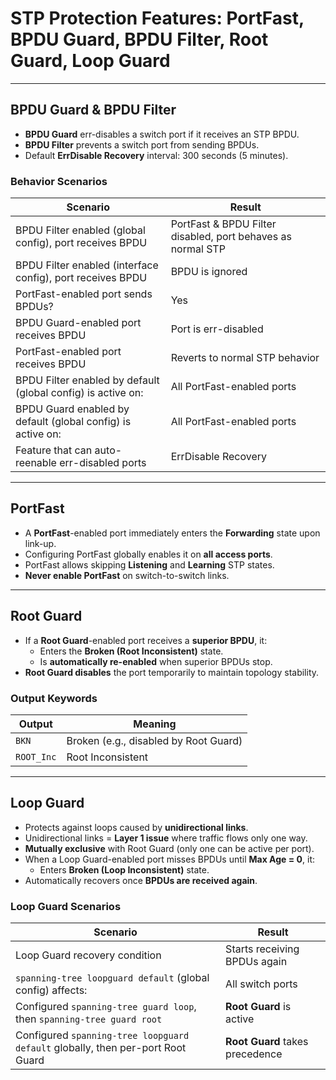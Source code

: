 # STP Protection Features: PortFast, BPDU Guard, BPDU Filter, Root Guard, Loop Guard

---

## BPDU Guard & BPDU Filter

- **BPDU Guard** err-disables a switch port if it receives an STP BPDU.
- **BPDU Filter** prevents a switch port from sending BPDUs.
- Default **ErrDisable Recovery** interval: 300 seconds (5 minutes).

### Behavior Scenarios

| Scenario                                                                 | Result                                                                 |
|--------------------------------------------------------------------------|------------------------------------------------------------------------|
| BPDU Filter enabled (global config), port receives BPDU                  | PortFast & BPDU Filter disabled, port behaves as normal STP            |
| BPDU Filter enabled (interface config), port receives BPDU               | BPDU is ignored                                                        |
| PortFast-enabled port sends BPDUs?                                       | Yes                                                                    |
| BPDU Guard-enabled port receives BPDU                                    | Port is err-disabled                                                   |
| PortFast-enabled port receives BPDU                                      | Reverts to normal STP behavior                                         |
| BPDU Filter enabled by default (global config) is active on:             | All PortFast-enabled ports                                             |
| BPDU Guard enabled by default (global config) is active on:              | All PortFast-enabled ports                                             |
| Feature that can auto-reenable err-disabled ports                        | ErrDisable Recovery                                                    |

---

## PortFast

- A **PortFast**-enabled port immediately enters the **Forwarding** state upon link-up.
- Configuring PortFast globally enables it on **all access ports**.
- PortFast allows skipping **Listening** and **Learning** STP states.
- **Never enable PortFast** on switch-to-switch links.

---

## Root Guard

- If a **Root Guard**-enabled port receives a **superior BPDU**, it:
  - Enters the **Broken (Root Inconsistent)** state.
  - Is **automatically re-enabled** when superior BPDUs stop.
- **Root Guard disables** the port temporarily to maintain topology stability.

### Output Keywords

| Output                    | Meaning                         |
|---------------------------|----------------------------------|
| `BKN`                     | Broken (e.g., disabled by Root Guard) |
| `ROOT_Inc`                | Root Inconsistent               |

---

## Loop Guard

- Protects against loops caused by **unidirectional links**.
- Unidirectional links = **Layer 1 issue** where traffic flows only one way.
- **Mutually exclusive** with Root Guard (only one can be active per port).
- When a Loop Guard-enabled port misses BPDUs until **Max Age = 0**, it:
  - Enters **Broken (Loop Inconsistent)** state.
- Automatically recovers once **BPDUs are received again**.

### Loop Guard Scenarios

| Scenario                                                                 | Result                          |
|--------------------------------------------------------------------------|---------------------------------|
| Loop Guard recovery condition                                            | Starts receiving BPDUs again    |
| `spanning-tree loopguard default` (global config) affects:              | All switch ports                |
| Configured `spanning-tree guard loop`, then `spanning-tree guard root`  | **Root Guard** is active        |
| Configured `spanning-tree loopguard default` globally, then per-port Root Guard | **Root Guard** takes precedence |

